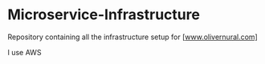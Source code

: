 # Microservice-Infrastructure

Repository containing all the infrastructure setup for [www.olivernural.com]

I use AWS 
